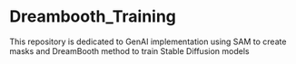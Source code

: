 # Dreambooth_Training
This repository is dedicated to GenAI implementation using SAM to create masks and DreamBooth method to train Stable Diffusion models
